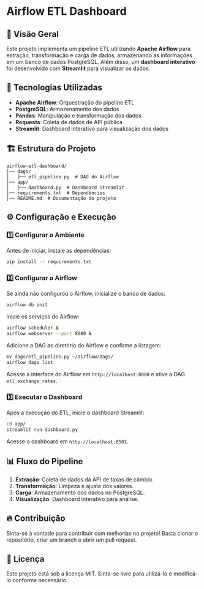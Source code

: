 # Airflow ETL Dashboard

## 📌 Visão Geral
Este projeto implementa um pipeline ETL utilizando **Apache Airflow** para extração, transformação e carga de dados, armazenando as informações em um banco de dados PostgreSQL. Além disso, um **dashboard interativo** foi desenvolvido com **Streamlit** para visualizar os dados.

## 🚀 Tecnologias Utilizadas
- **Apache Airflow**: Orquestração do pipeline ETL
- **PostgreSQL**: Armazenamento dos dados
- **Pandas**: Manipulação e transformação dos dados
- **Requests**: Coleta de dados de API pública
- **Streamlit**: Dashboard interativo para visualização dos dados

## 🏗 Estrutura do Projeto
```
airflow-etl-dashboard/
│── dags/
│   ├── etl_pipeline.py  # DAG do Airflow
│── app/
│   ├── dashboard.py  # Dashboard Streamlit
│── requirements.txt  # Dependências
│── README.md  # Documentação do projeto
```

## ⚙️ Configuração e Execução

### 1️⃣ Configurar o Ambiente
Antes de iniciar, instale as dependências:
```sh
pip install -r requirements.txt
```

### 2️⃣ Configurar o Airflow
Se ainda não configurou o Airflow, inicialize o banco de dados:
```sh
airflow db init
```
Inicie os serviços do Airflow:
```sh
airflow scheduler &
airflow webserver --port 8080 &
```
Adicione a DAG ao diretório do Airflow e confirme a listagem:
```sh
mv dags/etl_pipeline.py ~/airflow/dags/
airflow dags list
```
Acesse a interface do Airflow em `http://localhost:8080` e ative a DAG `etl_exchange_rates`.

### 3️⃣ Executar o Dashboard
Após a execução do ETL, inicie o dashboard Streamlit:
```sh
cd app/
streamlit run dashboard.py
```
Acesse o dashboard em `http://localhost:8501`.

## 📊 Fluxo do Pipeline
1. **Extração**: Coleta de dados da API de taxas de câmbio.
2. **Transformação**: Limpeza e ajuste dos valores.
3. **Carga**: Armazenamento dos dados no PostgreSQL.
4. **Visualização**: Dashboard interativo para análise.

## 🔥 Contribuição
Sinta-se à vontade para contribuir com melhorias no projeto! Basta clonar o repositório, criar um branch e abrir um pull request.

## 📜 Licença
Este projeto está sob a licença MIT. Sinta-se livre para utilizá-lo e modificá-lo conforme necessário.


